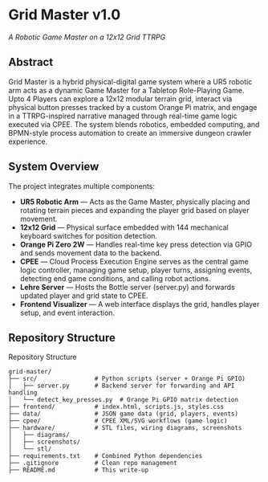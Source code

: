 # Grid Master v1.0

*A Robotic Game Master on a 12x12 Grid TTRPG*

## Abstract

Grid Master is a hybrid physical-digital game system where a UR5 robotic arm acts as a dynamic Game Master for a Tabletop Role-Playing Game. Upto 4 Players can explore a 12x12 modular terrain grid, interact via physical button presses tracked by a custom Orange Pi matrix, and engage in a TTRPG-inspired narrative managed through real-time game logic executed via CPEE. The system blends robotics, embedded computing, and BPMN-style process automation to create an immersive dungeon crawler experience.

## System Overview

The project integrates multiple components:

* **UR5 Robotic Arm** — Acts as the Game Master, physically placing and rotating terrain pieces and expanding the player grid based on player movement.
* **12x12 Grid** — Physical surface embedded with 144 mechanical keyboard switches for position detection.
* **Orange Pi Zero 2W** — Handles real-time key press detection via GPIO and sends movement data to the backend.
* **CPEE** — Cloud Process Execution Engine serves as the central game logic controller, managing game setup, player turns, assigning events, detecting end game conditions, and calling robot actions.
* **Lehre Server** — Hosts the Bottle server (server.py) and forwards updated player and grid state to CPEE.
* **Frontend Visualizer** — A web interface displays the grid, handles player setup, and event interaction.

## Repository Structure

Repository Structure

```
grid-master/
├── src/                # Python scripts (server + Orange Pi GPIO)
│   ├── server.py       # Backend server for forwarding and API handling
│   └── detect_key_presses.py  # Orange Pi GPIO matrix detection
├── frontend/           # index.html, scripts.js, styles.css
├── data/               # JSON game data (grid, players, events)
├── cpee/               # CPEE XML/SVG workflows (game logic)
├── hardware/           # STL files, wiring diagrams, screenshots
│   ├── diagrams/
│   ├── screenshots/
│   └── stl/
├── requirements.txt    # Combined Python dependencies
├── .gitignore          # Clean repo management
├── README.md           # This write-up
```
